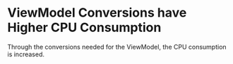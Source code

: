 # ViewModel Conversions have Higher CPU Consumption

Through the conversions needed for the ViewModel, the CPU consumption is increased.

